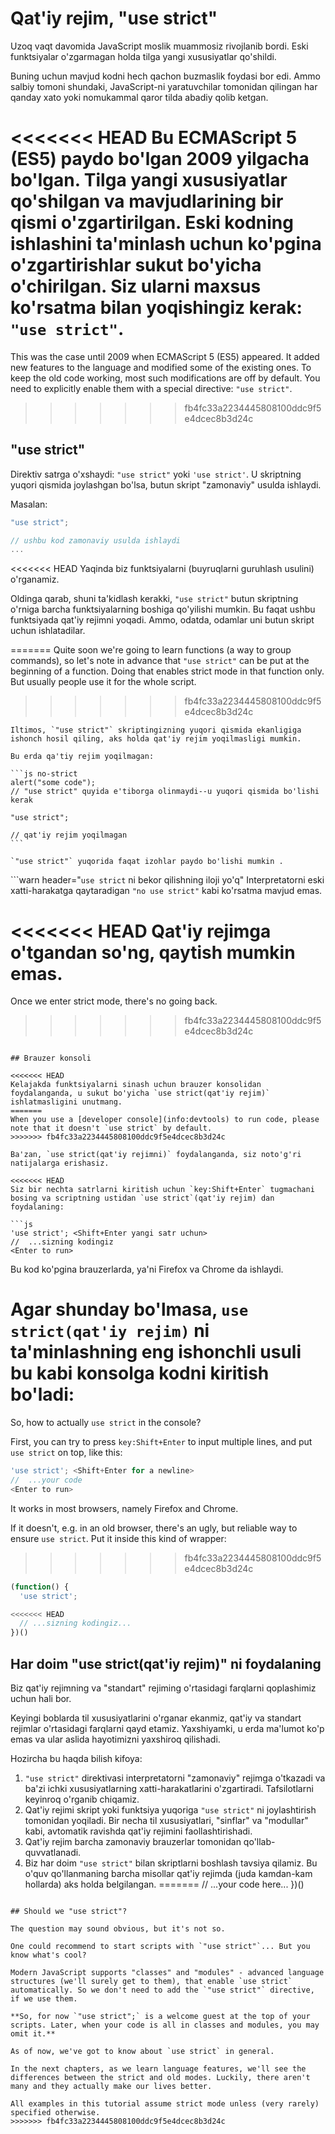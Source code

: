 # Qat'iy rejim, "use strict"

Uzoq vaqt davomida JavaScript moslik muammosiz rivojlanib bordi. Eski funktsiyalar o'zgarmagan holda tilga yangi xususiyatlar qo'shildi.

Buning uchun mavjud kodni hech qachon buzmaslik foydasi bor edi. Ammo salbiy tomoni shundaki, JavaScript-ni yaratuvchilar tomonidan qilingan har qanday xato yoki nomukammal qaror tilda abadiy qolib ketgan.

<<<<<<< HEAD
Bu ECMAScript 5 (ES5) paydo bo'lgan 2009 yilgacha bo'lgan. Tilga yangi xususiyatlar qo'shilgan va mavjudlarining bir qismi o'zgartirilgan. Eski kodning ishlashini ta'minlash uchun ko'pgina o'zgartirishlar sukut bo'yicha o'chirilgan. Siz ularni maxsus ko'rsatma bilan yoqishingiz kerak: `"use strict"`.
=======
This was the case until 2009 when ECMAScript 5 (ES5) appeared. It added new features to the language and modified some of the existing ones. To keep the old code working, most such modifications are off by default. You need to explicitly enable them with a special directive: `"use strict"`.
>>>>>>> fb4fc33a2234445808100ddc9f5e4dcec8b3d24c

## "use strict"

Direktiv satrga o'xshaydi: `"use strict"` yoki `'use strict'`. U skriptning yuqori qismida joylashgan bo'lsa, butun skript "zamonaviy" usulda ishlaydi.

Masalan:

```js
"use strict";

// ushbu kod zamonaviy usulda ishlaydi
...
```

<<<<<<< HEAD
Yaqinda biz funktsiyalarni (buyruqlarni guruhlash usulini) o'rganamiz.

Oldinga qarab, shuni ta'kidlash kerakki, `"use strict"` butun skriptning o'rniga barcha funktsiyalarning boshiga qo'yilishi mumkin. Bu faqat ushbu funktsiyada qat'iy rejimni yoqadi. Ammo, odatda, odamlar uni butun skript uchun ishlatadilar.

=======
Quite soon we're going to learn functions (a way to group commands), so let's note in advance that `"use strict"` can be put at the beginning of a function. Doing that enables strict mode in that function only. But usually people use it for the whole script.
>>>>>>> fb4fc33a2234445808100ddc9f5e4dcec8b3d24c

````warn header="\"use strict\" tepada ekanligiga ishonch hosil qiling"
Iltimos, `"use strict"` skriptingizning yuqori qismida ekanligiga ishonch hosil qiling, aks holda qat'iy rejim yoqilmasligi mumkin.

Bu erda qa'tiy rejim yoqilmagan:

```js no-strict
alert("some code");
// "use strict" quyida e'tiborga olinmaydi--u yuqori qismida bo'lishi kerak

"use strict";

// qat'iy rejim yoqilmagan
```

`"use strict"` yuqorida faqat izohlar paydo bo'lishi mumkin .
````

```warn header="`use strict` ni bekor qilishning iloji yo'q"
Interpretatorni eski xatti-harakatga qaytaradigan `"no use strict"` kabi ko'rsatma mavjud emas.

<<<<<<< HEAD
Qat'iy rejimga o'tgandan so'ng, qaytish mumkin emas.
=======
Once we enter strict mode, there's no going back.
>>>>>>> fb4fc33a2234445808100ddc9f5e4dcec8b3d24c
```

## Brauzer konsoli

<<<<<<< HEAD
Kelajakda funktsiyalarni sinash uchun brauzer konsolidan foydalanganda, u sukut bo'yicha `use strict(qat'iy rejim)` ishlatmasligini unutmang.
=======
When you use a [developer console](info:devtools) to run code, please note that it doesn't `use strict` by default.
>>>>>>> fb4fc33a2234445808100ddc9f5e4dcec8b3d24c

Ba'zan, `use strict(qat'iy rejimni)` foydalanganda, siz noto'g'ri natijalarga erishasiz.

<<<<<<< HEAD
Siz bir nechta satrlarni kiritish uchun `key:Shift+Enter` tugmachani bosing va scriptning ustidan `use strict`(qat'iy rejim) dan foydalaning:

```js
'use strict'; <Shift+Enter yangi satr uchun>
//  ...sizning kodingiz
<Enter to run>
```

Bu kod ko'pgina brauzerlarda, ya'ni Firefox va Chrome da ishlaydi.

Agar shunday bo'lmasa, `use strict(qat'iy rejim)` ni ta'minlashning eng ishonchli usuli bu kabi konsolga kodni kiritish bo'ladi:
=======
So, how to actually `use strict` in the console?

First, you can try to press `key:Shift+Enter` to input multiple lines, and put `use strict` on top, like this:

```js
'use strict'; <Shift+Enter for a newline>
//  ...your code
<Enter to run>
```

It works in most browsers, namely Firefox and Chrome.

If it doesn't, e.g. in an old browser, there's an ugly, but reliable way to ensure `use strict`. Put it inside this kind of wrapper:
>>>>>>> fb4fc33a2234445808100ddc9f5e4dcec8b3d24c

```js
(function() {
  'use strict';

<<<<<<< HEAD
  // ...sizning kodingiz...
})()
```

## Har doim "use strict(qat'iy rejim)" ni foydalaning

Biz qat'iy rejimning va "standart" rejiming o'rtasidagi farqlarni qoplashimiz uchun hali bor.

Keyingi boblarda til xususiyatlarini o'rganar ekanmiz, qat'iy va standart rejimlar o'rtasidagi farqlarni qayd etamiz. Yaxshiyamki, u erda ma'lumot ko'p emas va ular aslida hayotimizni yaxshiroq qilishadi.

Hozircha bu haqda bilish kifoya:

1. `"use strict"` direktivasi interpretatorni "zamonaviy" rejimga o'tkazadi va ba'zi ichki xususiyatlarning xatti-harakatlarini o'zgartiradi. Tafsilotlarni keyinroq o'rganib chiqamiz.
2. Qat'iy rejimi skript yoki funktsiya yuqoriga `"use strict"` ni joylashtirish tomonidan yoqiladi. Bir necha til xususiyatlari, "sinflar" va "modullar" kabi, avtomatik ravishda qat'iy rejimini faollashtirishadi.
3. Qat'iy rejim barcha zamonaviy brauzerlar tomonidan qo'llab-quvvatlanadi.
4. Biz har doim `"use strict"` bilan skriptlarni boshlash tavsiya qilamiz. Bu o'quv qo'llanmaning barcha misollar qat'iy rejimda (juda kamdan-kam hollarda) aks holda belgilangan.
=======
  // ...your code here...
})()
```

## Should we "use strict"?

The question may sound obvious, but it's not so.

One could recommend to start scripts with `"use strict"`... But you know what's cool?

Modern JavaScript supports "classes" and "modules" - advanced language structures (we'll surely get to them), that enable `use strict` automatically. So we don't need to add the `"use strict"` directive, if we use them.

**So, for now `"use strict";` is a welcome guest at the top of your scripts. Later, when your code is all in classes and modules, you may omit it.**

As of now, we've got to know about `use strict` in general.

In the next chapters, as we learn language features, we'll see the differences between the strict and old modes. Luckily, there aren't many and they actually make our lives better.

All examples in this tutorial assume strict mode unless (very rarely) specified otherwise.
>>>>>>> fb4fc33a2234445808100ddc9f5e4dcec8b3d24c
